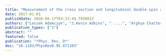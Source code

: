 ```yaml
---
title: "Measurement of the cross section and longitudinal double-spin asymmetry for di-jet production in polarized $pp$ collisions at $sqrts$ = 200 GeV"
date: 2017-01-01
publishDate: 2020-08-17T03:33:49.793001Z
authors: ["Leszek Adamczyk", "J.Kevin Adkins", " ....", "Arghya Chatterjee", "others [STAR Collaboration]"]
publication_types: ["2"]
abstract: ""
featured: false
publication: "*Phys. Rev. D*"
doi: "10.1103/PhysRevD.95.071103"
---
```


